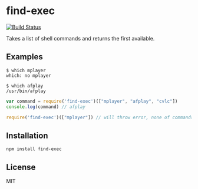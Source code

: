 # find-exec

[![Build Status](https://travis-ci.org/shime/find-exec.svg)](https://travis-ci.org/shime/find-exec)

Takes a list of shell commands and returns the first available.

## Examples

    $ which mplayer
    which: no mplayer

    $ which afplay
    /usr/bin/afplay

```javascript
var command = require('find-exec')(["mplayer", "afplay", "cvlc"])
console.log(command) // afplay
```

```javascript
require('find-exec')(["mplayer"]) // will throw error, none of commands is available
```

## Installation

    npm install find-exec

## License

MIT
